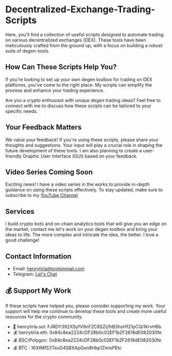 # Decentralized-Exchange-Trading-Scripts

Here, you'll find a collection of useful scripts designed to automate trading on various decentralized exchanges (DEX). These tools have been meticulously crafted from the ground up, with a focus on building a robust suite of degen-tools.

## How Can These Scripts Help You?

If you're looking to set up your own degen toolbox for trading on DEX platforms, you've come to the right place. My scripts can simplify the process and enhance your trading experience.

Are you a crypto enthusiast with unique degen trading ideas? Feel free to connect with me to discuss how these scripts can be tailored to your specific needs.



## Your Feedback Matters

We value your feedback! If you're using these scripts, please share your thoughts and suggestions. Your input will play a crucial role in shaping the future development of these tools. I am also planning to create a user-friendly Graphic User Interface (GUI) based on your feedback.

## Video Series Coming Soon
Exciting news! I have a video series in the works to provide in-depth guidance on using these scripts effectively. To stay updated, make sure to subscribe to my [YouTube Channel](https://www.youtube.com/@henrytirla) 


## Services
I build crypto bots and on-chain analytics tools that will give you an edge on the market, contact me let's work on your degen toolbox and bring your ideas to life.
The more complex and intricate the idea, the better. I love a good challenge!
 

## Contact Information

- Email: henrytirla@protonmail.com
- Telegram: [Let's Chat](https://t.me/henrytirla)

## 💰 Support My Work
If these scripts have helped you, please consider supporting my work. Your support will help me continue to develop these tools and create more useful resources for the crypto community.

- 🚀 henrytirla.sol:   FJRDY392XSyfV9nFZC8SZij1hB3hsH121pCQi1KrvH6b
- 💰 henrytirla.eth:  0x84c8ea2224cDF28b0c02EF1b2F2618dE082030fe
- 💰 BSC/Polygon: 0x84c8ea2224cDF28b0c02EF1b2F2618dE082030fe
- 💰 BTC :            16XtMfS3TeuG4SBXApGsn8Hkp1ZmisPEtc


